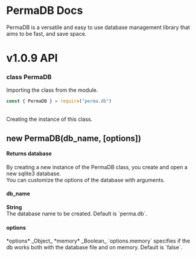 # PermaDB Docs
PermaDB is a versatile and easy to use database management library that aims to be fast, and save space.

# v1.0.9 API

### class PermaDB

Importing the class from the module.
```js
const { PermaDB } = require("perma.db")
````
<br>
Creating the instance of this class.
<br>
<h2>new PermaDB(db_name, [options])</h2>
<h4>Returns database</h4>

By creating a new instance of the PermaDB class, you create and open a new sqlite3 database.<br>
You can customize the options of the database with arguments.

<h4>db_name</h4>
<strong>String</strong><br>
The database name to be created. Default is `perma.db`.

<h4>options</h4>
*options* _Object_
*memory* _Boolean_
`options.memory` specifies if the db works both with the database file and on memory. Default is `false`.
